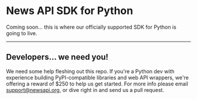 # News API SDK for Python
Coming soon... this is where our officially supported SDK for Python is going to live.

***

## Developers... we need you!
We need some help fleshing out this repo. If you're a Python dev with experience building PyPI-compatible libraries and web API wrappers, we're offering a reward of $250 to help us get started. For more info please email support@newsapi.org, or dive right in and send us a pull request.
